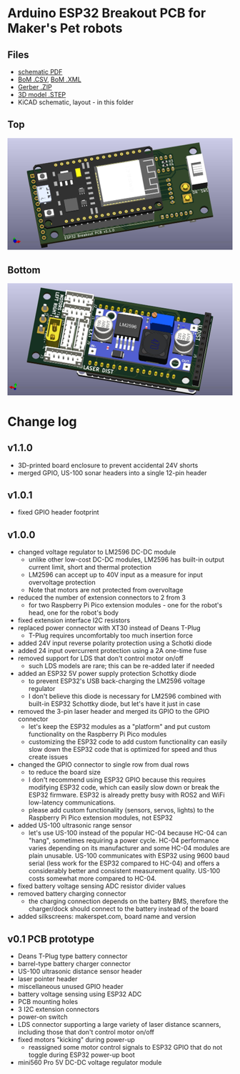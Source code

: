 # Arduino ESP32 Breakout PCB for Maker's Pet robots

## Files
- [schematic PDF](output/esp32_breakout_schematic.pdf)
- [BoM .CSV](output/esp32_breakout_bom.csv), [BoM .XML](output/esp32_breakout_bom.xml)
- [Gerber .ZIP](output/esp32_breakout_gerber.zip)
- [3D model .STEP](output/esp32_breakout.step)
- KiCAD schematic, layout - in this folder

## Top
![PCB 3D view from top](output/esp32_breakout_top.jpg)

## Bottom
![PCB 3D view from top](output/esp32_breakout_bottom.jpg)

# Change log

## v1.1.0
- 3D-printed board enclosure to prevent accidental 24V shorts
- merged GPIO, US-100 sonar headers into a single 12-pin header

## v1.0.1
- fixed GPIO header footprint

## v1.0.0
- changed voltage regulator to LM2596 DC-DC module
  - unlike other low-cost DC-DC modules, LM2596 has built-in output current limit, short and thermal protection
  - LM2596 can accept up to 40V input as a measure for input overvoltage protection
  - Note that motors are not protected from overvoltage
- reduced the number of extension connectors to 2 from 3
  - for two Raspberry Pi Pico extension modules - one for the robot's head, one for the robot's body
- fixed extension interface I2C resistors
- replaced power connector with XT30 instead of Deans T-Plug
  - T-Plug requires uncomfortably too much insertion force
- added 24V input reverse polarity protection using a Schotki diode
- added 24 input overcurrent protection using a 2A one-time fuse
- removed support for LDS that don't control motor on/off
  - such LDS models are rare; this can be re-added later if needed
- added an ESP32 5V power supply protection Schottky diode
  - to prevent ESP32's USB back-charging the LM2596 voltage regulator
  - I don't believe this diode is necessary for LM2596 combined with built-in ESP32 Schottky diode, but let's have it just in case
- removed the 3-pin laser header and merged its GPIO to the GPIO connector
  - let's keep the ESP32 modules as a "platform" and put custom functionality on the Raspberry Pi Pico modules
  - customizing the ESP32 code to add custom functionality can easily slow down the ESP32 code that is optimized for speed and thus create issues
- changed the GPIO connector to single row from dual rows
  - to reduce the board size
  - I don't recommend using ESP32 GPIO because this requires modifying ESP32 code, which can easily slow down or break the ESP32 firmware.
    ESP32 is already pretty busy with ROS2 and WiFi low-latency communications.
  - please add custom functionality (sensors, servos, lights) to the Raspberry Pi Pico extension modules, not ESP32
- added US-100 ultrasonic range sensor
  - let's use US-100 instead of the popular HC-04 because HC-04 can "hang", sometimes requiring a power cycle.
    HC-04 performance varies depending on its manufacturer and some HC-04 modules are plain unusable.
    US-100 communicates with ESP32 using 9600 baud serial (less work for the ESP32 compared to HC-04)
    and offers a considerably better and consistent measurement quality. US-100 costs somewhat more compared to HC-04.
- fixed battery voltage sensing ADC resistor divider values
- removed battery charging connector
  - the charging connection depends on the battery BMS, therefore the charger/dock should connect to the battery instead of the board
- added silkscreens: makerspet.com, board name and version

## v0.1 PCB prototype
- Deans T-Plug type battery connector
- barrel-type battery charger connector
- US-100 ultrasonic distance sensor header
- laser pointer header
- miscellaneous unused GPIO header
- battery voltage sensing using ESP32 ADC
- PCB mounting holes
- 3 I2C extension connectors
- power-on switch
- LDS connector supporting a large variety of laser distance scanners, including those that don't control motor on/off
- fixed motors "kicking" during power-up
  - reassigned some motor control signals to ESP32 GPIO that do not toggle during ESP32 power-up boot
- mini560 Pro 5V DC-DC voltage regulator module
